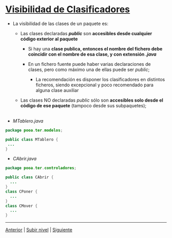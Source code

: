 # [Visibilidad de Clasificadores](README.md)

* La visibilidad de las clases de un paquete es:


	+ Las clases declaradas ***public*** son **accesibles desde cualquier código exterior al paquete**
	
	
		- Si hay una **clase publica, entonces el nombre del fichero debe coincidir con el nombre de esa clase, y con extensión *.java***
		- En un fichero fuente puede haber varias declaraciones de clases, pero como máximo una de ellas puede ser *public*;
		
		
			* La recomendación es disponer los clasificadores en distintos ficheros, siendo excepcional y poco recomendado para alguna clase auxiliar
	
	+ Las clases NO declaradas *public* sólo son **accesibles solo desde el código de ese paquete** (tampoco desde sus subpaquetes); <br><br>

 
* *MTablero.java*

```JAVA
package pooa.ter.modelos;

public class MTablero {
 ...
}
```

* *CAbrir.java*



```JAVA
package pooa.ter.controladores;

public class CAbrir {
  ...
}
class CPoner {
  ...
}
class CMover {
  ...
}
```

---



[Anterior](../u1packageHierarchy/README.md) | [Subir nivel](../README.md) | [Siguiente](../u3classifierImporting/README.md)
